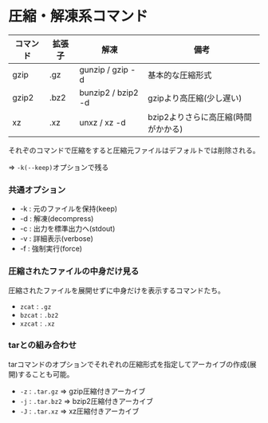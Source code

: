 # 圧縮・解凍系コマンド

| コマンド | 拡張子 | 解凍               | 備考                                |
|----------|--------|--------------------|-------------------------------------|
| gzip     | .gz    | gunzip / gzip -d   | 基本的な圧縮形式                    |
| gzip2    | .bz2   | bunzip2 / bzip2 -d | gzipより高圧縮(少し遅い)            |
| xz       | .xz    | unxz / xz -d       | bzip2よりさらに高圧縮(時間がかかる) |

それぞのコマンドで圧縮をすると圧縮元ファイルはデフォルトでは削除される。

=> `-k(--keep)`オプションで残る

### 共通オプション

- -k : 元のファイルを保持(keep)
- -d : 解凍(decompress)
- -c : 出力を標準出力へ(stdout)
- -v : 詳細表示(verbose)
- -f : 強制実行(force)

### 圧縮されたファイルの中身だけ見る

圧縮されたファイルを展開せずに中身だけを表示するコマンドたち。

- `zcat` : `.gz`
- `bzcat` : `.bz2`
- `xzcat` : `.xz`

### tarとの組み合わせ

tarコマンドのオプションでそれぞれの圧縮形式を指定してアーカイブの作成(展開)することも可能。

- `-z` : `.tar.gz` => gzip圧縮付きアーカイブ
- `-j` : `.tar.bz2` => bzip2圧縮付きアーカイブ
- `-J` : `.tar.xz` => xz圧縮付きアーカイブ

